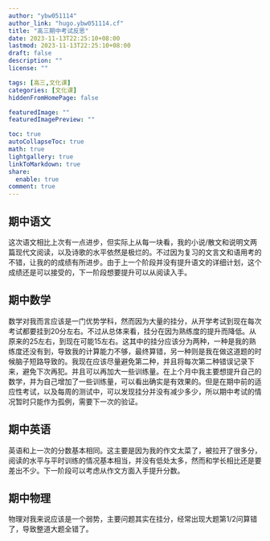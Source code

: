 ```yaml
---
author: "ybw051114"
author_link: "hugo.ybw051114.cf"
title: "高三期中考试反思"
date: 2023-11-13T22:25:10+08:00
lastmod: 2023-11-13T22:25:10+08:00
draft: false
description: ""
license: ""

tags: [高三,文化课]
categories: [文化课]
hiddenFromHomePage: false

featuredImage: ""
featuredImagePreview: ""

toc: true
autoCollapseToc: true
math: true
lightgallery: true
linkToMarkdown: true
share:
  enable: true
comment: true
---
```


## 期中语文

这次语文相比上次有一点进步，但实际上从每一块看，我的小说/散文和说明文两篇现代文阅读，以及诗歌的水平依然是极烂的。不过因为复习的文言文和语用考的不错，让我的的成绩有所进步。由于上一个阶段并没有提升语文的详细计划，这个成绩还是可以接受的，下一阶段想要提升可以从阅读入手。

## 期中数学

数学对我而言应该是一门优势学科，然而因为大量的挂分，从开学考试到现在每次考试都要挂到20分左右。不过从总体来看，挂分在因为熟练度的提升而降低。从原来的25左右，到现在可能15左右。这其中的挂分应该分为两种，一种是我的熟练度还没有到，导致我的计算能力不够，最终算错，另一种则是我在做这道题的时候脑子短路导致的。我现在应该尽量避免第二种，并且将每次第二种错误记录下来，避免下次再犯。并且可以再加大一些训练量。在上个月中我主要想提升自己的数学，并为自己增加了一些训练量，可以看出确实是有效果的。但是在期中前的适应性考试，以及每周的测试中，可以发现挂分并没有减少多少，所以期中考试的情况暂时只能作为孤例，需要下一次的验证。

## 期中英语

英语和上一次的分数基本相同。这主要是因为我的作文太菜了，被拉开了很多分，阅读的水平与平时训练的情况基本相当，并没有低处太多，然而和学长相比还是要差出不少。下一阶段可以考虑从作文方面入手提升分数。

## 期中物理

物理对我来说应该是一个弱势，主要问题其实在挂分，经常出现大题第1/2问算错了，导致整道大题全错了。
